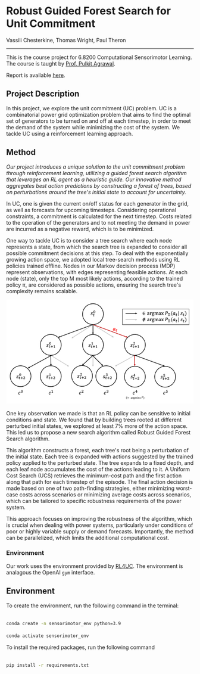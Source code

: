 # Robust Guided Forest Search for Unit Commitment

Vassili Chesterkine, Thomas Wright, Paul Theron

---

This is the course project for 6.8200 Computational Sensorimotor Learning. The course is taught by [Prof. Pulkit Agrawal](https://scholar.google.com/citations?user=UpZmJI0AAAAJ&hl=en&oi=ao).

Report is available [here](./report.pdf).

## Project Description
In this project, we explore the unit commitment (UC) problem. UC is a combinatorial power grid optimization problem that aims to find the optimal set of generators to be turned on and off at each timestep, in order to meet the demand of the system while minimizing the cost of the system. We tackle UC using a reinforcement learning approach.

## Method
*Our project introduces a unique solution to the unit commitment problem through reinforcement learning, utilizing a guided forest search algorithm that leverages an RL agent as a heuristic guide. Our innovative method aggregates best action predictions by constructing a forest of trees, based on perturbations around the tree's initial state to account for uncertainty.*

In UC, one is given the current on/off status for each generator in the grid, as well as forecasts for upcoming timesteps. Considering operational constraints, a commitment is calculated for the next timestep. Costs related to the operation of the generators and to not meeting the demand in power are incurred as a negative reward, which is to be minimized.

One way to tackle UC is to consider a tree search where each node represents a state, from which the search tree is expanded to consider all possible commitment decisions at this step. To deal with the exponentially growing action space, we adopted local tree-search methods using RL policies trained offline. Nodes in our Markov decision process (MDP) represent observations, with edges representing feasible actions. At each node (state), only the top M most likely actions, according to the trained policy π, are considered as possible actions, ensuring the search tree's complexity remains scalable.

<p align="center">
  <img src="imgs/guided_ts.png" width="600" title="hover text">
</p>

One key observation we made is that an RL policy can be sensitive to initial conditions and state. We found that by building trees rooted at different perturbed initial states, we explored at least 7% more of the action space. This led us to propose a new search algorithm called Robust Guided Forest Search algorithm.

This algorithm constructs a forest, each tree's root being a perturbation of the initial state. Each tree is expanded with actions suggested by the trained policy applied to the perturbed state. The tree expands to a fixed depth, and each leaf node accumulates the cost of the actions leading to it. A Uniform Cost Search (UCS) retrieves the minimum-cost path and the first action along that path for each timestep of the episode. The final action decision is made based on one of two path-finding strategies, either minimizing worst-case costs across scenarios or minimizing average costs across scenarios, which can be tailored to specific robustness requirements of the power system.


This approach focuses on improving the robustness of the algorithm, which is crucial when dealing with power systems, particularly under conditions of poor or highly variable supply or demand forecasts. Importantly, the method can be parallelized, which limits the additional computational cost.

### Environment

Our work uses the environment provided by [RL4UC](https://github.com/pwdemars/rl4uc). The environment is analagous the OpenAI ```gym``` interface.

## Environment

To create the environment, run the following command in the terminal:

```bash

conda create -n sensorimotor_env python=3.9

conda activate sensorimotor_env
```

To install the required packages, run the following command

```bash

pip install -r requirements.txt

```


